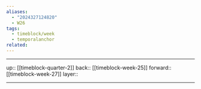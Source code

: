 ```yaml
---
aliases:
  - "2024327124820"
  - W26
tags:
  - timeblock/week
  - temporalanchor
related:
---
```




***

up:: [[timeblock-quarter-2]]
back:: [[timeblock-week-25]]
forward:: [[timeblock-week-27]]
layer:: 

***
